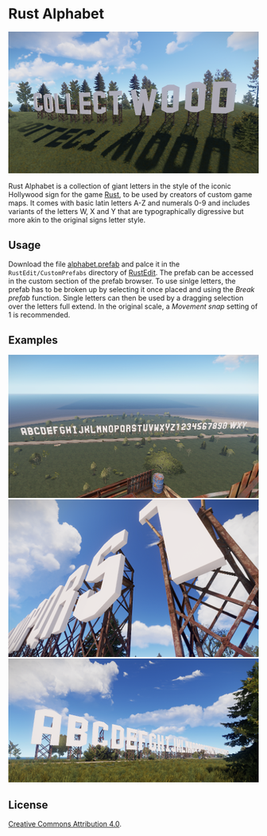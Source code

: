 # Rust Alphabet

![collect wood](examples/collect-wood.png)

Rust Alphabet is a collection of giant letters in the style of the iconic Hollywood sign for the game [Rust](https://rust.facepunch.com/), to be used by creators of custom game maps. It comes with basic latin letters A-Z and numerals 0-9 and includes variants of the letters W, X and Y that are typographically digressive but more akin to the original signs letter style.

## Usage

Download the file [alphabet.prefab](alphabet.prefab) and palce it in the `RustEdit/CustomPrefabs` directory of [RustEdit](RustEdit/CustomPrefabs). The prefab can be accessed in the custom section of the prefab browser. To use sinlge letters, the prefab has to be broken up by selecting it once placed and using the *Break prefab* function. Single letters can then be used by a dragging selection over the letters full extend. In the original scale, a *Movement snap* setting of 1 is recommended.

## Examples

![complete view](examples/1.png)
![ground level view](examples/2.png)
![details](examples/3.png)

## License

[Creative Commons Attribution 4.0](https://creativecommons.org/licenses/by/4.0/). 

